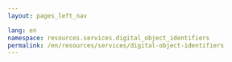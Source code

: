 ```yaml
---
layout: pages_left_nav

lang: en
namespace: resources.services.digital_object_identifiers
permalink: /en/resources/services/digital-object-identifiers
---
```


<!-- Content start -->

<!-- Content end -->